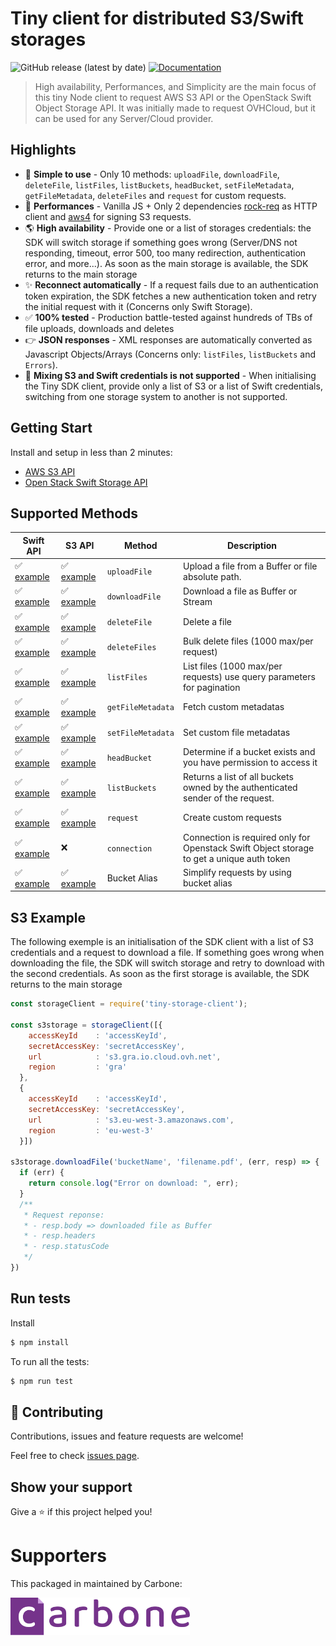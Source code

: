 # Tiny client for distributed S3/Swift storages

![GitHub release (latest by date)](https://img.shields.io/github/v/release/carboneio/tiny-storage-client?style=for-the-badge)
[![Documentation](https://img.shields.io/badge/documentation-yes-brightgreen.svg?style=for-the-badge)](#api-usage)

> High availability, Performances, and Simplicity are the main focus of this tiny Node client to request AWS S3 API or the OpenStack Swift Object Storage API. It was initially made to request OVHCloud, but it can be used for any Server/Cloud provider.

## Highlights

* 🦄 **Simple to use** - Only 10 methods: `uploadFile`, `downloadFile`, `deleteFile`, `listFiles`, `listBuckets`, `headBucket`, `setFileMetadata`, `getFileMetadata`, `deleteFiles` and `request` for custom requests.
* 🚀 **Performances** - Vanilla JS + Only 2 dependencies [rock-req](https://github.com/carboneio/rock-req) as HTTP client and [aws4](https://github.com/mhart/aws4) for signing S3 requests.
* 🌎 **High availability** - Provide one or a list of storages credentials: the SDK will switch storage if something goes wrong (Server/DNS not responding, timeout, error 500, too many redirection, authentication error, and more...). As soon as the main storage is available, the SDK returns to the main storage
* ✨ **Reconnect automatically** - If a request fails due to an authentication token expiration, the SDK fetches a new authentication token and retry the initial request with it (Concerns only Swift Storage).
* ✅ **100% tested** - Production battle-tested against hundreds of TBs of file uploads, downloads and deletes
* 👉 **JSON responses** - XML responses are automatically converted as Javascript Objects/Arrays (Concerns only: `listFiles`, `listBuckets` and `Errors`).
* 🚩 **Mixing S3 and Swift credentials is not supported** - When initialising the Tiny SDK client, provide only a list of S3 or a list of Swift credentials, switching from one storage system to another is not supported.

## Getting Start

Install and setup in less than 2 minutes:
- [AWS S3 API](./USAGE-S3.md)
- [Open Stack Swift Storage API](./USAGE-SWIFT.md)

## Supported Methods

| Swift API | S3 API | Method            | Description                                                            |
|-------------------------|------------|-------------------|------------------------------------------------------------------------|
| ✅ [example](./USAGE-SWIFT.md#upload-a-file)                    | ✅ [example](./USAGE-S3.md#upload-a-file)         | `uploadFile`      | Upload a file from a Buffer or file absolute path.                     |
| ✅ [example](./USAGE-SWIFT.md#download-a-file)                      | ✅ [example](./USAGE-S3.md#download-a-file)         | `downloadFile`    | Download a file as Buffer or Stream                                    |
| ✅ [example](./USAGE-SWIFT.md#delete-a-file)                      | ✅ [example](./USAGE-S3.md#delete-file)         | `deleteFile`      | Delete a file                                                          |
| ✅ [example](./USAGE-SWIFT.md#delete-files)                      | ✅ [example](./USAGE-S3.md#delete-files)         | `deleteFiles`     | Bulk delete files (1000 max/per request)                               |
| ✅ [example](./USAGE-SWIFT.md#list-objects-from-a-container)                      | ✅ [example](./USAGE-S3.md#list-files)         | `listFiles`       | List files (1000 max/per requests) use query parameters for pagination |
| ✅ [example](./USAGE-SWIFT.md#get-file-metadata)                      | ✅ [example](./USAGE-S3.md#get-file-metadata)         | `getFileMetadata` | Fetch custom metadatas                                                 |
| ✅ [example](./USAGE-SWIFT.md#set-file-metadata)                      | ✅ [example](./USAGE-S3.md#set-file-metadata)         | `setFileMetadata` | Set custom file metadatas                                              |
| ✅  [example](./USAGE-SWIFT.md#head-bucket)                     | ✅ [example](./USAGE-S3.md#head-bucket)         | `headBucket`      | Determine if a bucket exists and you have permission to access it      |
| ✅ [example](./USAGE-SWIFT.md#list-buckets)                      | ✅ [example](./USAGE-S3.md#list-buckets)         | `listBuckets`      | Returns a list of all buckets owned by the authenticated sender of the request. |
| ✅ [example](./USAGE-SWIFT.md#custom-request)                      | ✅  [example](./USAGE-S3.md#custom-requests)        | `request`         | Create custom requests                                                 |
| ✅ [example](./USAGE-SWIFT.md#connection)                      | ❌          | `connection`         | Connection is required only for Openstack Swift Object storage to get a unique auth token                                                 |
| ✅  [example](./USAGE-SWIFT.md#container-alias)                    |  ✅  [example](./USAGE-S3.md#bucket-alias)          | Bucket Alias  | Simplify requests by using bucket alias |


## S3 Example

The following exemple is an initialisation of the SDK client with a list of S3 credentials and a request to download a file.
If something goes wrong when downloading the file, the SDK will switch storage and retry to download with the second credentials.
As soon as the first storage is available, the SDK returns to the main storage

```js
const storageClient = require('tiny-storage-client');

const s3storage = storageClient([{
    accessKeyId    : 'accessKeyId',
    secretAccessKey: 'secretAccessKey',
    url            : 's3.gra.io.cloud.ovh.net',
    region         : 'gra'
  },
  {
    accessKeyId    : 'accessKeyId',
    secretAccessKey: 'secretAccessKey',
    url            : 's3.eu-west-3.amazonaws.com',
    region         : 'eu-west-3'
  }])

s3storage.downloadFile('bucketName', 'filename.pdf', (err, resp) => {
  if (err) {
    return console.log("Error on download: ", err);
  }
  /**
   * Request reponse:
   * - resp.body => downloaded file as Buffer
   * - resp.headers
   * - resp.statusCode
   */
})
```

## Run tests

Install

```bash
$ npm install
```

To run all the tests:

```bash
$ npm run test
```

## 🤝 Contributing

Contributions, issues and feature requests are welcome!

Feel free to check [issues page](https://github.com/carboneio/tiny-storage-client/issues).

## Show your support

Give a ⭐️ if this project helped you!

# Supporters

This packaged in maintained by Carbone:

<p>
  <a href="https://carbone.io" target="_blank" alt="Supporter Carbone.io - Automate the generation of documents with a templating and nocode service">
    <img src="https://raw.githubusercontent.com/carboneio/rock-req/master/doc/carbone-logo.svg" alt="Carbone.io logo" height="60"/>
  </a>
</p>
